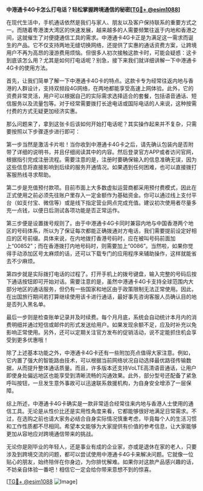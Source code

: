 **中港通卡4G卡怎么打电话？轻松掌握跨境通信的秘密[[TG💪+ @esim1088](https://t.me/s/esim1088)]**

在现代生活中，手机通话依然是我们与家人、朋友以及客户保持联系的重要方式之一。而随着粤港澳大湾区的快速发展，越来越多的人需要频繁往返于内地和香港之间，这就催生了对便捷通信工具的需求。中港通卡4G卡正是为满足这一需求而诞生的产品。它不仅支持两地无缝切换网络，还提供了实惠的通话资费方案，让跨境用户不再为高昂的漫游费用烦恼。但很多人初次接触这款卡时，可能会疑惑：这卡到底该怎么用？尤其是如何打电话呢？别急，接下来我们就详细讲解一下中港通卡4G卡的使用方法。

首先，让我们简单了解一下中港通卡4G卡的特点。这款卡专为经常往返内地与香港的人群设计，支持双频段4G网络，在两地都能享受高速上网体验。此外，它的资费非常灵活，用户可以根据自己的实际需求选择适合的套餐，包括语音通话、短信服务以及流量包等。对于经常需要拨打长途电话或国际电话的人来说，这种按需付费的方式无疑更加经济实惠。

那么问题来了，拿到这张卡后该如何开始打电话呢？其实操作起来并不复杂，只需要按照以下步骤逐步进行即可：

第一步当然是激活卡片啦！当你收到中港通卡4G卡之后，请先确认包装内是否附带了详细的说明书，并且仔细阅读其中的内容。然后登录官方APP或者访问官网，根据指引完成注册流程。需要注意的是，注册时要确保输入的信息准确无误，因为这些信息将直接影响到后续的服务开通情况。如果遇到任何困难，也可以直接拨打客服热线寻求帮助。

第二步是充值预付款项。目前市面上大多数虚拟运营商都采用预付费模式，因此在正式使用之前必须先往账户里存入一定金额作为基础资金。你可以通过线上支付平台（如支付宝、微信等）或是线下指定营业网点完成充值。建议初次使用者尽量多充一点钱，以便日后测试各项功能是否正常运作。

第三步便是设置拨号规则了。由于中港通卡4G卡同时兼容内地与中国香港两个地区的号码体系，所以为了保证每次都能正确拨通对方电话，我们需要提前设定好相应的区号前缀。具体来说，在内地拨打香港号码时，应在被叫号码前面加上“00852”；而在香港拨打内地号码时，则需要加上“0086”。当然啦，如果你觉得手动添加区号太麻烦的话，还可以下载专门的应用程序来辅助操作，这样就能省去不少麻烦。

第四步就是实际拨打电话的过程了。打开手机上的拨号键盘，输入完整的号码后按下通话按钮即可开始对话。需要注意的是，虽然中港通卡4G卡支持全球范围内大部分地区的通话服务，但仍有一些国家和地区由于政策限制无法正常使用。因此，在出国旅行期间若打算继续使用该卡进行通话，最好事先咨询客服人员确认目的地是否列入黑名单。

最后一步则是检查账单记录并及时续费。每个月月底，系统会自动统计本月内的消费明细并通过短信或邮件的形式发送给用户。如果发现余额不足，应及时补充以免影响正常使用。另外，还可以定期关注官方发布的促销活动，说不定能抓住机会享受到更多优惠哦！

除了上述基本功能之外，中港通卡4G卡还有一些附加亮点值得大家注意。例如，它内置了强大的智能路由技术，可以根据当前网络状况自动选择最优路径传输数据，从而提升整体通话质量。而且，许多版本还支持VoLTE高清语音通话，让用户即使身处偏远地区也能享受到清晰流畅的沟通效果。此外，部分型号还配备了紧急呼叫按钮，一旦发生意外事故可以迅速联系救援机构，为自身安全增添了一层保障。

综上所述，中港通卡4G卡确实是一款非常适合经常往来内地与香港人士使用的通信工具。无论是从性价比还是实用性角度来看，它都能够很好地满足日常需求。不过，在选购之前也请大家务必结合自身实际情况慎重考虑，毕竟每个人的生活习惯和工作性质都不尽相同。希望本文能够为大家提供有价值的参考信息，让大家能够更加从容地应对跨境通信带来的挑战。

无论你是刚毕业的年轻人，还是事业有成的企业家，亦或是退休在家的老人，只要涉及到跨境交流的问题，都可以尝试使用中港通卡4G卡来解决问题。它就像一位贴心的朋友，始终陪伴在你身边，为你排忧解难。如果你对这款产品感兴趣的话，不妨亲自体验一番吧！相信它一定会给你带来意想不到的惊喜。

[[TG💪+ @esim1088](https://t.me/s/esim1088) ![Image](https://i.postimg.cc/4NQfJmqS/Snipaste-2025-05-13-00-14-12.png)]